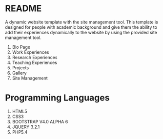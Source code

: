 # README #

A dynamic website template with the site management tool. This template is designed for people with academic background and give them the ability to add their experiences dynamically to the website by using the provided site management tool.

1. Bio Page
1. Work Experiences
1. Research Experiences
1. Teaching Experiences
1. Projects
1. Gallery 
1. Site Management

# Programming Languages #

1. HTML5
1. CSS3
1. BOOTSTRAP V4.0 ALPHA 6 
1. JQUERY 3.2.1
1. PHP5.4


